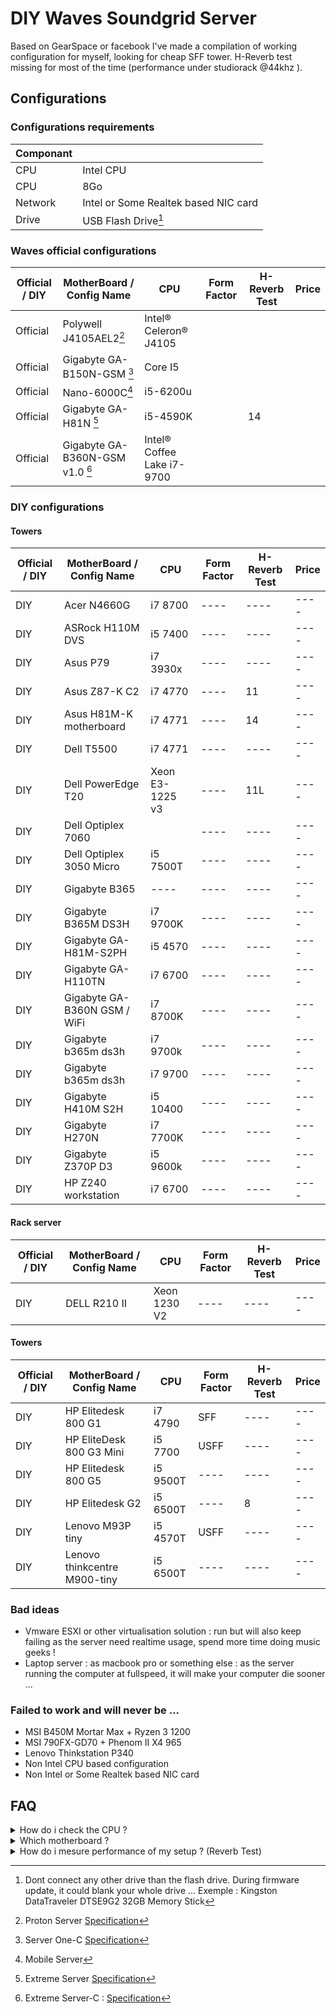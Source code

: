 # DIY Waves Soundgrid Server

Based on GearSpace or facebook I've made a compilation  of working configuration for myself, looking for cheap SFF tower. H-Reverb test missing for most of the time (performance under studiorack @44khz ).


## Configurations


### Configurations requirements

| Componant        |                  |
|----              |----              |
| CPU              | Intel CPU        |
| CPU              | 8Go              |
| Network          | Intel or Some Realtek based NIC card |
| Drive            | USB Flash Drive[^warning] |


[^warning]: Dont connect any other drive than the flash drive. 
  During firmware update, it could blank your whole drive ...
  Exemple : Kingston DataTraveler DTSE9G2 32GB Memory Stick


### Waves official configurations 


| Official / DIY   | MotherBoard / Config Name                   | CPU                               |   Form Factor  |H-Reverb Test | Price |
|----              |----                                         |----                               |----            |----          |----   |
| Official         |Polywell J4105AEL2[^1]                       | Intel® Celeron® J4105             |                |              |       |
| Official         |Gigabyte GA-B150N-GSM [^2]                   | Core I5                           |                |              |       |
| Official         |Nano-6000C[^3]                               | i5-6200u                          |                |              |       |
| Official         |Gigabyte GA-H81N [^4]                        | i5-4590K                          |                |14            |       |
| Official         |Gigabyte GA-B360N-GSM v1.0 [^5]              | Intel® Coffee Lake i7-9700        |                |              |       |


[^1]: Proton Server [Specification](https://www.waves.com/1lib/pdf/hardware/proton-server-a-e-spec.pdf) 
[^2]: Server One-C [Specification](https://www.waves.com/1lib/pdf/hardware/server-one-c-a-e-spec.pdf)
[^3]: Mobile Server 
[^4]: Extreme Server [Specification](https://www.waves.com/hardware/soundgrid-extreme-server#tab-tech-specs)
[^4]: Impact Server C X9 [Specification](https://www.waves.com/1lib/pdf/hardware/extreme-server-c-x9-a-e-spec.pdf)
[^5]: Extreme Server-C : [Specification](https://www.waves.com/hardware/soundgrid-extreme-server-c#tab-tech-specs)


### DIY configurations 

#### Towers

| Official / DIY   | MotherBoard / Config Name                      | CPU                               |   Form Factor  |H-Reverb Test | Price |
|----              |----                                            |----                               |----            |----          |----   |
| DIY              |Acer N4660G                                     |i7 8700                            |----            |----          |----   |
| DIY              |ASRock H110M DVS                                |i5 7400                            |----            |----          |----   |
| DIY              |Asus P79                                        |i7 3930x                           |----            |----          |----   |
| DIY              |Asus Z87-K C2                                   |i7 4770                            |----            |11            |----   |
| DIY              |Asus H81M-K motherboard                         |i7 4771                            |----            |14            |----   |
| DIY              |Dell T5500                                      |i7 4771                            |----            |----          |----   |
| DIY              |Dell PowerEdge T20                              |Xeon E3-1225 v3                    |----            |11L           |----   |
| DIY              |Dell Optiplex 7060                              |                                   |----            |----          |----   |
| DIY              |Dell Optiplex 3050 Micro                        |i5 7500T                           |----            |----          |----   |
| DIY              |Gigabyte B365                                   |----                               |----            |----          |----   |
| DIY              |Gigabyte B365M DS3H                             |i7 9700K                           |----            |----          |----   |
| DIY              |Gigabyte GA-H81M-S2PH                           |i5 4570                            |----            |----          |----   |
| DIY              |Gigabyte GA-H110TN                              |i7 6700                            |----            |----          |----   |
| DIY              |Gigabyte GA-B360N GSM / WiFi                    |i7 8700K                           |----            |----          |----   |
| DIY              |Gigabyte b365m ds3h                             |i7 9700k                           |----            |----          |----   |
| DIY              |Gigabyte b365m ds3h                             |i7 9700                            |----            |----          |----   |
| DIY              |Gigabyte H410M S2H                              |i5 10400                           |----            |----          |----   |
| DIY              |Gigabyte H270N                                  |i7 7700K                           |----            |----          |----   |
| DIY              |Gigabyte Z370P D3                               |i5 9600k                           |----            |----          |----   |
| DIY              |HP Z240 workstation                             |i7 6700                            |----            |----          |----   |

#### Rack server
| Official / DIY   | MotherBoard / Config Name                      | CPU                               |   Form Factor  |H-Reverb Test | Price |
|----              |----                                            |----                               |----            |----          |----   |
| DIY              |DELL R210 II                                    |Xeon 1230 V2                       |----            |----          |----   |

#### Towers

| Official / DIY   | MotherBoard / Config Name                      | CPU                               |   Form Factor  |H-Reverb Test | Price |
|----              |----                                            |----                               |----            |----          |----   |
| DIY              |HP Elitedesk 800 G1                             |i7 4790                            | SFF            |----          |----   |
| DIY              |HP EliteDesk 800 G3 Mini                        |i5 7700                            | USFF           |----          |----   |
| DIY              |HP Elitedesk 800 G5                             |i5 9500T                           |----            |----          |----   |
| DIY              |HP Elitedesk G2                                 |i5 6500T                           |----            |8             |----   |
| DIY              |Lenovo M93P tiny                                |i5 4570T                           |USFF            |----          |----   |
| DIY              |Lenovo thinkcentre M900-tiny                    |i5 6500T                           |----            |----          |----   |

### Bad ideas

- Vmware ESXI or other virtualisation solution : run but will also keep failing as the server need realtime usage, spend more time doing music geeks !
- Laptop server : as macbook pro or something else : as the server running the computer at fullspeed, it will make your computer die sooner ...


### Failed to work and will never be ...

- MSI B450M Mortar Max + Ryzen 3 1200
- MSI 790FX-GD70 + Phenom II X4 965
- Lenovo Thinkstation P340
- Non Intel CPU based configuration
- Non Intel or Some Realtek based NIC card


## FAQ



<details><summary>How do i check the CPU ?</summary>
<p>

I always take my [2013 CPU i7 4770](https://ark.intel.com/content/www/fr/fr/ark/products/75122/intel-core-i7-4770-processor-8m-cache-up-to-3-90-ghz.html)as reference.
It always had decent results on reverb test [creamware pulsar saturation on PCI Bus before](https://www.forums.scopeusers.com/viewtopic.php?t=17078&start=460) with the same result : around 10/11 reverbs.

When i need to check the "brut power" of a CPU for reference, i google "i7 4770 vs The other one cpuboss" and check rapidely on some site like [CPU Boss](http://cpuboss.com/) for benchmarck comparison or [passmark  comparison website](https://www.cpubenchmark.net/compare/).

I check to have at least the same as the i7 4770 (or almost equivalent :  [i5 8500T](https://www.cpubenchmark.net/compare/Intel-Core-i5-8500T-vs-Intel-Core-i7-4770/3231vs1907), [i7 4790](https://www.cpubenchmark.net/compare/Intel-i5-8500T-vs-Intel-i7-4770-vs-Intel-i7-4790/3231vs1907vs2226)

Avoid Celeron, Intel I3 or too old CPU (before 2013), and be carefull with the reference : i6500 is NOT the same as i6500T (or K, S, T, U ....)
</p>
</details>

<details><summary>Which motherboard ?</summary>
<p>

For a long time as reference (on planetz : [creamware user](https://www.forums.scopeusers.com/viewtopic.php?t=17078&start=460)) : ASUS or GIGABYTE where the most reliable choice for a music computer.

</p>
</details>

<details><summary>How do i mesure performance of my setup ? (Reverb Test)</summary>
<p>

One of the mesure of setup performance (and does not reflect the whole CPU capabilities - see "[CPU Performance vs. Real-Time Performance in Digital Audio Workstations (DAW)](https://www.youtube.com/watch?v=GUsLLEkswzE)" for full explanation), is to test the worst case scenario for plugins use : reverbs.
Reverbs are often the most commun and worst for system resources.
This is why this is a commun reference.( see 2005 [Masterverb thread](https://forums.scopeusers.com/viewtopic.php?t=17078&sid=21d12edd7bac80c1b0427111224bc653))

A simple test you can do, as waves does :

1. create an audio track on your DAW, insert random wav on it
2. set studiorack plugin insert on this track, select H - Reverb plug in
3. play, if it's :
  - DOES NOT poping or other interference, duplicate and repeat until it does
  - DOES popin, your reach your max, count your track number : and this his the end of the test

</p>
</details>
